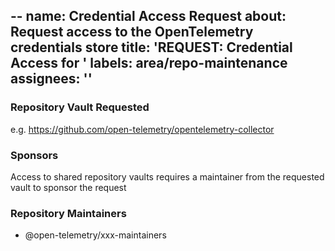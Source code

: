 --
name: Credential Access Request
about: Request access to the OpenTelemetry credentials store
title: 'REQUEST: Credential Access for <USERNAME>'
labels: area/repo-maintenance
assignees: ''
---

<!-- Please remember to change the title of this issue by replacing
 <USERNAME> with the actual github username -->

### Repository Vault Requested

e.g. https://github.com/open-telemetry/opentelemetry-collector

### Sponsors

Access to shared repository vaults requires a maintainer
from the requested vault to sponsor the request

### Repository Maintainers

<!-- Tag the current maintainers team here to make them aware of the request. -->

- @open-telemetry/xxx-maintainers
